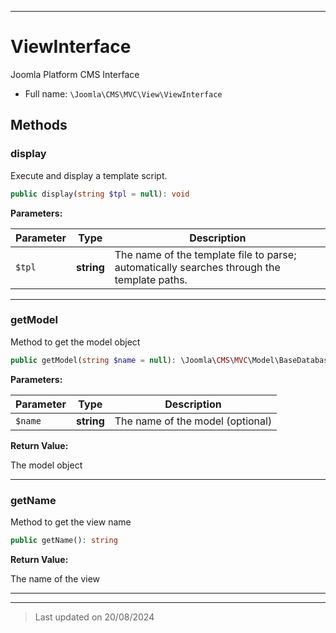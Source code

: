 ***

# ViewInterface

Joomla Platform CMS Interface



* Full name: `\Joomla\CMS\MVC\View\ViewInterface`



## Methods


### display

Execute and display a template script.

```php
public display(string $tpl = null): void
```








**Parameters:**

| Parameter | Type | Description |
|-----------|------|-------------|
| `$tpl` | **string** | The name of the template file to parse; automatically searches through the template paths. |






***

### getModel

Method to get the model object

```php
public getModel(string $name = null): \Joomla\CMS\MVC\Model\BaseDatabaseModel
```








**Parameters:**

| Parameter | Type | Description |
|-----------|------|-------------|
| `$name` | **string** | The name of the model (optional) |


**Return Value:**

The model object





***

### getName

Method to get the view name

```php
public getName(): string
```









**Return Value:**

The name of the view





***


***
> Last updated on 20/08/2024
